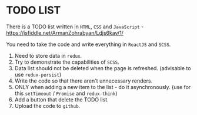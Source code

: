 # TODO LIST

There is a TODO list written in `HTML`, `CSS` and `JavaScript` - https://jsfiddle.net/ArmanZohrabyan/Ldjs6kav/1/

You need to take the code and write everything in `ReactJS` and `SCSS`.

1. Need to store data in `redux`.
2. Try to demonstrate the capabilities of `SCSS`.
3. Data list should not be deleted when the page is refreshed. (advisable to use `redux-persist`)
4. Write the code so that there aren't unnecessary renders.
5. ONLY when adding a new item to the list - do it asynchronously. (use for this `setTimeout` / `Promise` and `redux-think`)
6. Add a button that delete the TODO list.
7. Upload the code to `github`.
